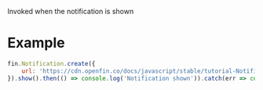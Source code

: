 Invoked when the notification is shown
# Example
```js
fin.Notification.create({
    url: 'https://cdn.openfin.co/docs/javascript/stable/tutorial-Notification.show.html'
}).show().then(() => console.log('Notification shown')).catch(err => console.log(err));
```
